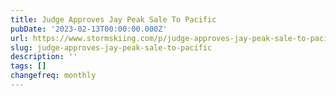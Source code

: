 ```yaml
---
title: Judge Approves Jay Peak Sale To Pacific
pubDate: '2023-02-13T00:00:00.000Z'
url: https://www.stormskiing.com/p/judge-approves-jay-peak-sale-to-pacific
slug: judge-approves-jay-peak-sale-to-pacific
description: ''
tags: []
changefreq: monthly
---
```


<!-- Add post content below -->
